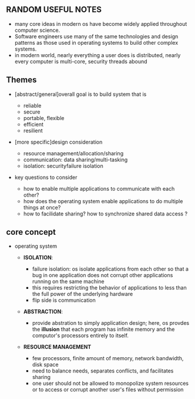 ## RANDOM USEFUL NOTES
- many core ideas in modern os have become widely applied throughout computer science.
- Software engineers use many of the same technologies and design patterns as those used in operating systems to build other complex systems. 
- in modern world, nearly everything a user does is distributed, nearly every computer is multi-core, security threads abound

## Themes
- [abstract/general]overall goal is to build system that is
  - reliable
  - secure
  - portable, flexible
  - efficient
  - resilient
- [more specific]design consideration
  - resource management/allocation/sharing
  - communication: data sharing/multi-tasking
  - isolation: securityfailure isolation
  
- key questions to consider
  - how to enable multiple applications to communicate with each other?
  - how does the operating system enable applications to do multiple things at once?
  - how to facilidate sharing? how to synchronize shared data access ? 
  
## core concept
- operating system
  - **ISOLATION**:
    - failure isolation: os isolate applications from each other so that a bug in one application does not corrupt other applications running on the same machine
    - this requires restricting the behavior of applications to less than the full power of the underlying hardware
    - flip side is communication
  
  - **ABSTRACTION**: 
    - provide abstration to simply application design; here, os provdes the **illusion** that each program has infinite memory and the computor's processors entirely to itself.
  
  - **RESOURCE MANAGEMENT**
    - few processors, finite amount of memory, network bandwidth, disk space
    - need to balance needs, separates conflicts, and facilitates sharing
    - one user should not be allowed to monopolize system resources or to access or corrupt another user's files without permission
